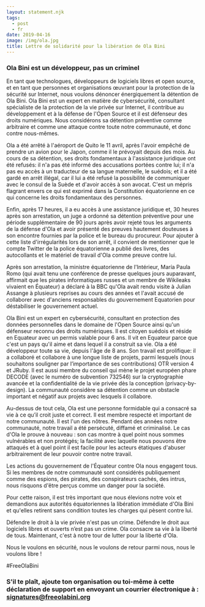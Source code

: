 ```yaml
---
layout: statement.njk
tags:
  - post
  - fr
date: 2019-04-16
image: /img/ola.jpg
title: Lettre de solidarité pour la libération de Ola Bini
---
```


### Ola Bini est un développeur, pas un criminel

En tant que technologues, développeurs de logiciels libres et open source, et en tant que personnes et organisations œuvrant pour la protection de la sécurité sur Internet, nous voulons dénoncer énergiquement la détention de Ola Bini. Ola Bini est un expert en matière de cybersécurité, consultant spécialiste de la protection de la vie privée sur Internet, il contribue au développement et à la défense de l'Open Source et il est défenseur des droits numériques. Nous considérons sa détention préventive comme arbitraire et comme une attaque contre toute notre communauté, et donc contre nous-mêmes.


Ola a été arrêté à l'aéroport de Quito le 11 avril, après l'avoir empêché de prendre un avion pour le Japon, comme il le prévoyait depuis des mois. Au cours de sa détention, ses droits fondamentaux à l'assistance juridique ont été refusés: il n'a pas été informé des accusations portées contre lui; il n'a pas eu accès à un traducteur de sa langue maternelle, le suédois; et il a été gardé en arrêt illégal, car il lui a été refusé la possibilité de communiquer avec le consul de la Suède et d'avoir accès à son avocat. C'est un mépris flagrant envers ce qui est exprimé dans la Constitution équatorienne en ce qui concerne les droits fondamentaux des personnes.

Enfin, après 17 heures, il a eu accès à une assistance juridique et, 30 heures après son arrestation, un juge a ordonné sa détention préventive pour une période supplémentaire de 90 jours après avoir rejeté tous les arguments de la défense d'Ola et avoir présenté des preuves hautement douteuses à son encontre fournies par la police et le bureau du procureur. Pour ajouter à cette liste d'irrégularités lors de son arrêt, il convient de mentionner que le compte Twitter de la police équatorienne a publié des livres, des autocollants et le matériel de travail d'Ola comme preuve contre lui.


Après son arrestation, la ministre équatorienne de l'Intérieur, María Paula Romo (qui avait tenu une conférence de presse quelques jours auparavant, affirmait que les pirates informatiques russes et un membre de Wikileaks vivaient en Équateur) a déclaré à la BBC qu'Ola avait rendu visite à Julian Assange à plusieurs reprises au cours des années et l'avait accusé de collaborer avec d'anciens responsables du gouvernement Equatorien pour déstabiliser le gouvernement actuel.

Ola Bini est un expert en cybersécurité, consultant en protection des données personnelles dans le domaine de l'Open Source ainsi qu'un défenseur reconnu des droits numériques. Il est citoyen suédois et réside en Equateur avec un permis valable pour 6 ans. Il vit en Equateur parce que c'est un pays qu'il aime et dans lequel il a construit sa vie. Ola a été développeur toute sa vie, depuis l'âge de 8 ans. Son travail est prolifique: il a collaboré et collabore à une longue liste de projets, parmi lesquels (nous souhaitons souligner par l’importance de ses contributions) OTR version 4 et JRuby. Il est aussi membre du conseil qui mène le projet européen phare DECODE (avec le numéro de subvention 732546) sur la cryptographie avancée et la confidentialité de la vie privée dès la conception (privacy-by-design). La communauté considère sa détention comme un obstacle important et négatif aux projets avec lesquels il collabore.

Au-dessus de tout cela, Ola est une personne formidable qui a consacré sa vie à ce qu’il croit juste et correct. Il est membre respecté et important de notre communauté. Il est l'un des nôtres. Pendant des années notre communauté, notre travail a été persécuté, diffamé et criminalisé. Le cas d'Ola le prouve à nouveau : son cas montre à quel point nous sommes vulnérables et non protégés; la facilité avec laquelle nous pouvons être attaqués et à quel point il est facile pour les acteurs étatiques d'abuser arbitrairement de leur pouvoir contre notre travail.

Les actions du gouvernement de l'Équateur contre Ola nous engagent tous. Si les membres de notre communauté sont considérés publiquement comme des espions, des pirates, des conspirateurs cachés, des intrus, nous risquons d'être perçus comme un danger pour la société.

Pour cette raison, il est très important que nous élevions notre voix et demandions aux autorités équatoriennes la libération immédiate d'Ola Bini et qu'elles retirent sans condition toutes les charges qui pèsent contre lui.

Défendre le droit à la vie privée n'est pas un crime. Défendre le droit aux logiciels libres et ouverts n’est pas un crime. Ola consacre sa vie à la liberté de tous. Maintenant, c'est à notre tour de lutter pour la liberté d'Ola.

Nous le voulons en sécurité, nous le voulons de retour parmi nous, nous le voulons libre !

#FreeOlaBini

### S'il te plaît, ajoute ton organisation ou toi-même à cette déclaration de support en envoyant un courrier électronique à : <a href="mailto:signatures@freeolabini.org">signatures&#64;freeolabini.org</a>

